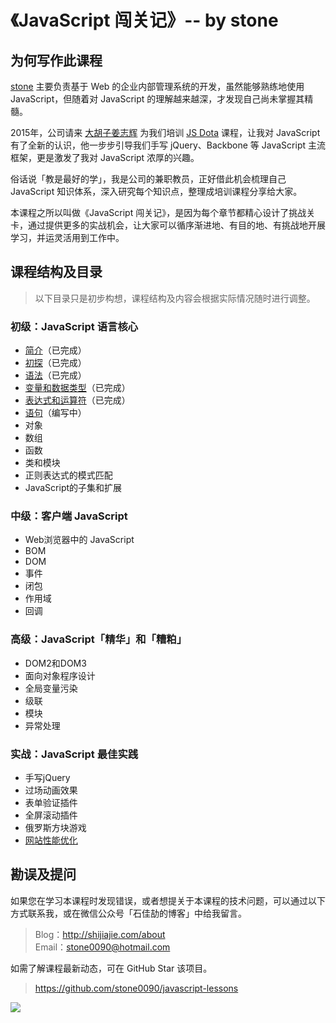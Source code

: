 # 《JavaScript 闯关记》-- by stone

## 为何写作此课程

[stone](http://shijiajie.com/about/)  主要负责基于 Web 的企业内部管理系统的开发，虽然能够熟练地使用 JavaScript，但随着对 JavaScript 的理解越来越深，才发现自己尚未掌握其精髓。

2015年，公司请来 [大胡子姜志辉](http://weibo.com/zhihuijiang) 为我们培训 [JS Dota](http://ibagsoft.github.io/js_dota/) 课程，让我对 JavaScript 有了全新的认识，他一步步引导我们手写 jQuery、Backbone 等 JavaScript 主流框架，更是激发了我对 JavaScript 浓厚的兴趣。

俗话说「教是最好的学」，我是公司的兼职教员，正好借此机会梳理自己 JavaScript 知识体系，深入研究每个知识点，整理成培训课程分享给大家。

本课程之所以叫做《JavaScript 闯关记》，是因为每个章节都精心设计了挑战关卡，通过提供更多的实战机会，让大家可以循序渐进地、有目的地、有挑战地开展学习，并运灵活用到工作中。

## 课程结构及目录
> 以下目录只是初步构想，课程结构及内容会根据实际情况随时进行调整。

### 初级：JavaScript 语言核心
- [简介](/1.1-Introduction.md)（已完成）
- [初探](/1.2-FirstExploration.md)（已完成）
- [语法](/1.3-Syntax.md)（已完成）
- [变量和数据类型](/1.4-Variable&Types.md)（已完成）
- [表达式和运算符](/1.5-Expression&Operators.md)（已完成）
- [语句](/)（编写中）
- 对象
- 数组
- 函数
- 类和模块
- 正则表达式的模式匹配
- JavaScript的子集和扩展

### 中级：客户端 JavaScript
- Web浏览器中的 JavaScript
- BOM
- DOM
- 事件
- 闭包
- 作用域
- 回调

### 高级：JavaScript「精华」和「糟粕」
- DOM2和DOM3
- 面向对象程序设计
- 全局变量污染
- 级联
- 模块
- 异常处理

### 实战：JavaScript 最佳实践
- 手写jQuery
- 过场动画效果
- 表单验证插件
- 全屏滚动插件
- 俄罗斯方块游戏
- [网站性能优化](http://www.imooc.com/view/50)

## 勘误及提问

如果您在学习本课程时发现错误，或者想提关于本课程的技术问题，可以通过以下方式联系我，或在微信公众号「石佳劼的博客」中给我留言。

> Blog：http://shijiajie.com/about  
> Email：stone0090@hotmail.com

如需了解课程最新动态，可在 GitHub Star 该项目。

> https://github.com/stone0090/javascript-lessons

![](http://7xkhp9.com1.z0.glb.clouddn.com/blog/other/blog_statement_20160618_01.png?imageView2/2/w/650/interlace/1/q/100)